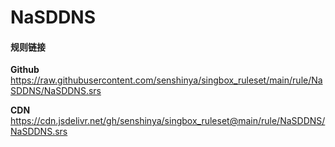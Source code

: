 # NaSDDNS

#### 规则链接

**Github**
https://raw.githubusercontent.com/senshinya/singbox_ruleset/main/rule/NaSDDNS/NaSDDNS.srs

**CDN**
https://cdn.jsdelivr.net/gh/senshinya/singbox_ruleset@main/rule/NaSDDNS/NaSDDNS.srs